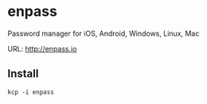 # enpass
Password manager for iOS, Android, Windows, Linux, Mac

URL: http://enpass.io

## Install
```
kcp -i enpass
```